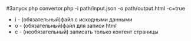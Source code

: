 #Запуск
php convertor.php -i path/input.json -o path/output.html -c=true
* i - (обязательный)файл с исходными данными
* o - (обязательный)файл для записи html
* с - (необязательный) записать только контент страницы